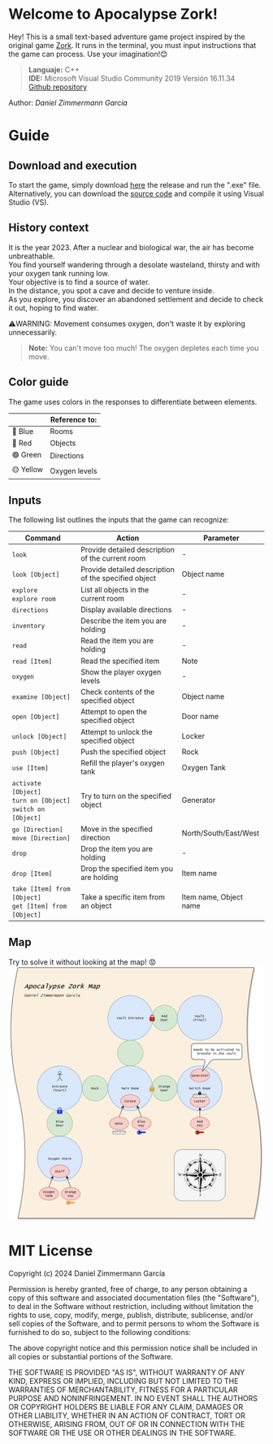 # Welcome to Apocalypse Zork!

Hey! This is a small text-based adventure game project inspired by the original game [Zork](https://en.wikipedia.org/wiki/Zork). 
It runs in the terminal, you must input instructions that the game can process. 
Use your imagination!😊

> **Languaje:** C++<br>
> **IDE:** Microsoft Visual Studio Community 2019 Versión 16.11.34<br>
> [Github repository](https://github.com/Renutte/ApocalypseZork/tree/main)<br>
 
Author: *Daniel Zimmermann García*

# Guide
## Download and execution

To start the game, simply download [here](https://github.com/Renutte/ApocalypseZork/releases/tag/ApocalypseZork) the release and run the ".exe" file. <br>
Alternatively, you can download the [source code](https://github.com/Renutte/ApocalypseZork/releases/tag/ApocalypseZork) and compile it using Visual Studio (VS).

## History context

It is the year 2023. After a nuclear and biological war, the air has become unbreathable.<br>
You find yourself wandering through a desolate wasteland, thirsty and with your oxygen tank running low.<br>
Your objective is to find a source of water.<br>
In the distance, you spot a cave and decide to venture inside.<br>
As you explore, you discover an abandoned settlement and decide to check it out, hoping to find water.<br>

⚠️WARNING: Movement consumes oxygen, don't waste it by exploring unnecessarily.<br>
> **Note:** You can't move too much! The oxygen depletes each time you move.

## Color guide
The game uses colors in the responses to differentiate between elements.

|                |Reference to:                 |
|----------------|------------------------------|
|🔵 Blue         |Rooms                          |
|🔴 Red          |Objects                        |
|🟢 Green        |Directions                     |
|🟡 Yellow       |Oxygen levels                  |

## Inputs

The following list outlines the inputs that the game can recognize:

| Command                                                          | Action                                              | Parameter              |
|------------------------------------------------------------------|-----------------------------------------------------|------------------------|
| `look`                                                           | Provide detailed description of the current room    | -                      |
| `look [Object]`                                                  | Provide detailed description of the specified object| Object name            |
| `explore`<br>`explore room`                                      | List all objects in the current room                | -                      |
| `directions`                                                     | Display available directions                        | -                      |
| `inventory`                                                      | Describe the item you are holding                   | -                      |
| `read`                                                           | Read the item you are holding                       | -                      |
| `read [Item]`                                                    | Read the specified item                             | Note                   |
| `oxygen`                                                         | Show the player oxygen levels                       | -                      |
| `examine [Object]`                                               | Check contents of the specified object              | Object name            |
| `open [Object]`                                                  | Attempt to open the specified object                | Door name              |
| `unlock [Object]`                                                | Attempt to unlock the specified object              | Locker                 |
| `push [Object]`                                                  | Push the specified object                           | Rock                   |
| `use [Item]`                                                     | Refill the player's oxygen tank                     | Oxygen Tank            |
| `activate [Object]`<br>`turn on [Object]`<br>`switch on [Object]`| Try to turn on the specified object                 | Generator              |
| `go [Direction]`<br>`move [Direction]`                           | Move in the specified direction                     | North/South/East/West  |
| `drop`                                                           | Drop the item you are holding                       | -                      |
| `drop [Item]`                                                    | Drop the specified item you are holding             | Item name              |
| `take [Item] from [Object]`<br>`get [Item] from [Object]`        | Take a specific item from an object                 | Item name, Object name |

## Map
Try to solve it without looking at the map! 😡
![Ejemplo de imagen](https://github.com/Renutte/ApocalypseZork/blob/d953f1a98be9a5a316869cf57b46a294130ab339/Map.png)

# MIT License

Copyright (c) 2024 Daniel Zimmermann García

Permission is hereby granted, free of charge, to any person obtaining a copy
of this software and associated documentation files (the "Software"), to deal
in the Software without restriction, including without limitation the rights
to use, copy, modify, merge, publish, distribute, sublicense, and/or sell
copies of the Software, and to permit persons to whom the Software is
furnished to do so, subject to the following conditions:

The above copyright notice and this permission notice shall be included in all
copies or substantial portions of the Software.

THE SOFTWARE IS PROVIDED "AS IS", WITHOUT WARRANTY OF ANY KIND, EXPRESS OR
IMPLIED, INCLUDING BUT NOT LIMITED TO THE WARRANTIES OF MERCHANTABILITY,
FITNESS FOR A PARTICULAR PURPOSE AND NONINFRINGEMENT. IN NO EVENT SHALL THE
AUTHORS OR COPYRIGHT HOLDERS BE LIABLE FOR ANY CLAIM, DAMAGES OR OTHER
LIABILITY, WHETHER IN AN ACTION OF CONTRACT, TORT OR OTHERWISE, ARISING FROM,
OUT OF OR IN CONNECTION WITH THE SOFTWARE OR THE USE OR OTHER DEALINGS IN THE
SOFTWARE.